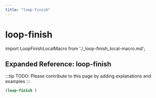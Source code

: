 ```yaml
---
title: "loop-finish"
---
```


# loop-finish

import LoopFinishLocalMacro from './_loop-finish_local-macro.md';

<LoopFinishLocalMacro />

## Expanded Reference: loop-finish

:::tip
TODO: Please contribute to this page by adding explanations and examples
:::

```lisp
(loop-finish )
```
